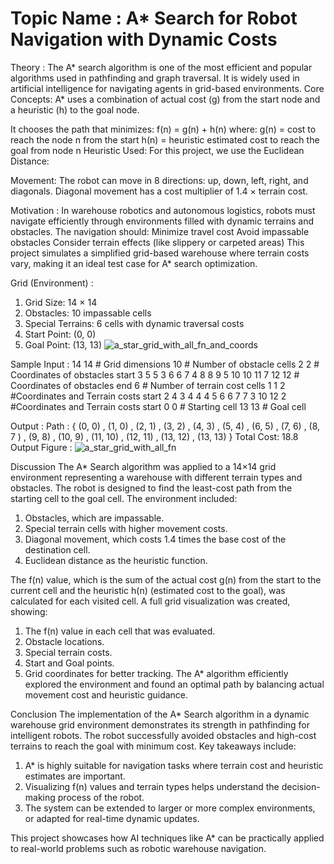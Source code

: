 # Topic Name : A* Search for Robot Navigation with Dynamic Costs
Theory : 
The A* search algorithm is one of the most efficient and popular algorithms used in pathfinding and graph traversal. It is widely used in artificial intelligence for navigating agents in grid-based environments.
Core Concepts:
A* uses a combination of actual cost (g) from the start node and a heuristic (h) to the goal node.


It chooses the path that minimizes:
                                                      f(n) = g(n) + h(n)
 where:
g(n) = cost to reach the node n from the start
h(n) = heuristic estimated cost to reach the goal from node n
Heuristic Used:
For this project, we use the Euclidean Distance:

Movement:
The robot can move in 8 directions: up, down, left, right, and diagonals.
Diagonal movement has a cost multiplier of 1.4 × terrain cost.

Motivation :
In warehouse robotics and autonomous logistics, robots must navigate efficiently through environments filled with dynamic terrains and obstacles. The navigation should:
Minimize travel cost
Avoid impassable obstacles
Consider terrain effects (like slippery or carpeted areas)
This project simulates a simplified grid-based warehouse where terrain costs vary, making it an ideal test case for A* search optimization.

Grid (Environment) :
1. Grid Size: 14 × 14
2.  Obstacles: 10 impassable cells
3. Special Terrains: 6 cells with dynamic traversal costs
4. Start Point: (0, 0)
5. Goal Point: (13, 13)
![a_star_grid_with_all_fn_and_coords](https://github.com/user-attachments/assets/51b947d7-f361-4e5b-80fc-38602ecc6005)

Sample Input : 
14 14     # Grid dimensions
10           # Number of obstacle cells
2 2          # Coordinates of obstacles start
3 5
5 3
6 6
7 4
8 8
9 5
10 10
11 7
12 12    # Coordinates of obstacles end
6            # Number of terrain cost cells
1 1 2      #Coordinates and Terrain costs start
2 4 3
4 4 4
5 6 6
7 7 3
10 12 2  #Coordinates and Terrain costs start
0 0          # Starting cell
13 13      # Goal cell

Output : 
Path :  { (0, 0) , (1, 0) , (2, 1) , (3, 2) , (4, 3) , (5, 4) , (6, 5) , (7, 6) , (8, 7 ) , (9, 8) , (10, 9) , (11, 10) , (12, 11) , (13, 12) , (13, 13) }
Total Cost:  18.8
Output Figure :
![a_star_grid_with_all_fn](https://github.com/user-attachments/assets/f2225d34-19b0-4db1-a376-06e820c73857)

Discussion
The A* Search algorithm was applied to a 14×14 grid environment representing a warehouse with different terrain types and obstacles. The robot is designed to find the least-cost path from the starting cell to the goal cell. The environment included:
1. Obstacles, which are impassable.
2. Special terrain cells with higher movement costs.
3. Diagonal movement, which costs 1.4 times the base cost of the destination cell.
4. Euclidean distance as the heuristic function.
   
The f(n) value, which is the sum of the actual cost g(n) from the start to the current cell and the heuristic h(n) (estimated cost to the goal), was calculated for each visited cell. A full grid visualization was created, showing:
1. The f(n) value in each cell that was evaluated.
2. Obstacle locations.
3. Special terrain costs.
4. Start and Goal points.
5. Grid coordinates for better tracking.
The A* algorithm efficiently explored the environment and found an optimal path by balancing actual movement cost and heuristic guidance.

Conclusion
The implementation of the A* Search algorithm in a dynamic warehouse grid environment demonstrates its strength in pathfinding for intelligent robots. The robot successfully avoided obstacles and high-cost terrains to reach the goal with minimum cost. Key takeaways include:
1. A* is highly suitable for navigation tasks where terrain cost and heuristic estimates are important.
2. Visualizing f(n) values and terrain types helps understand the decision-making process of the robot.
3. The system can be extended to larger or more complex environments, or adapted for real-time dynamic updates.
   
This project showcases how AI techniques like A* can be practically applied to real-world problems such as robotic warehouse navigation.

